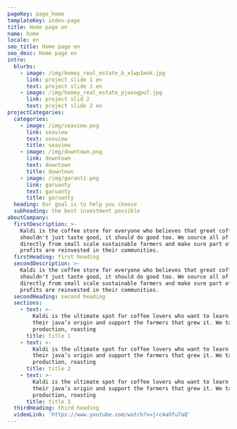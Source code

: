 ```yaml
---
pageKey: page_home
templateKey: index-page
title: Home page en
name: home
locale: en
seo_title: Home page en
seo_desc: Home page en
intro:
  blurbs:
    - image: /img/homey_real_estate_b_xlwp1mek.jpg
      link: project slide 1 en
      text: project slide 1 en
    - image: /img/homey_real_estate_pjaxogpu7.jpg
      link: project slid 2
      text: project slide 2 en
projectCategories:
  categories:
    - image: /img/seaview.png
      link: seaview
      text: seaview
      title: seaview
    - image: /img/downtown.png
      link: downtown
      text: downtown
      title: downtown
    - image: /img/garanti.png
      link: garuanty
      text: garuanty
      title: garuanty
  heading: Our goal is to help you choose
  subheading: the best investment possible
aboutCompany:
  firstDescription: >-
    Kaldi is the coffee store for everyone who believes that great coffee
    shouldn't just taste good, it should do good too. We source all of our beans
    directly from small scale sustainable farmers and make sure part of the
    profits are reinvested in their communities.
  firstHeading: first heading
  secondDescription: >-
    Kaldi is the coffee store for everyone who believes that great coffee
    shouldn't just taste good, it should do good too. We source all of our beans
    directly from small scale sustainable farmers and make sure part of the
    profits are reinvested in their communities.
  secondHeading: second heading
  sections:
    - text: >-
        Kaldi is the ultimate spot for coffee lovers who want to learn about
        their java’s origin and support the farmers that grew it. We take coffee
        production, roasting
      title: title 1
    - text: >-
        Kaldi is the ultimate spot for coffee lovers who want to learn about
        their java’s origin and support the farmers that grew it. We take coffee
        production, roasting
      title: title 2
    - text: >-
        Kaldi is the ultimate spot for coffee lovers who want to learn about
        their java’s origin and support the farmers that grew it. We take coffee
        production, roasting
      title: title 3
  thirdHeading: third heading
  videoLink: 'https://www.youtube.com/watch?v=jrc4aOfu7aQ'
---
```


